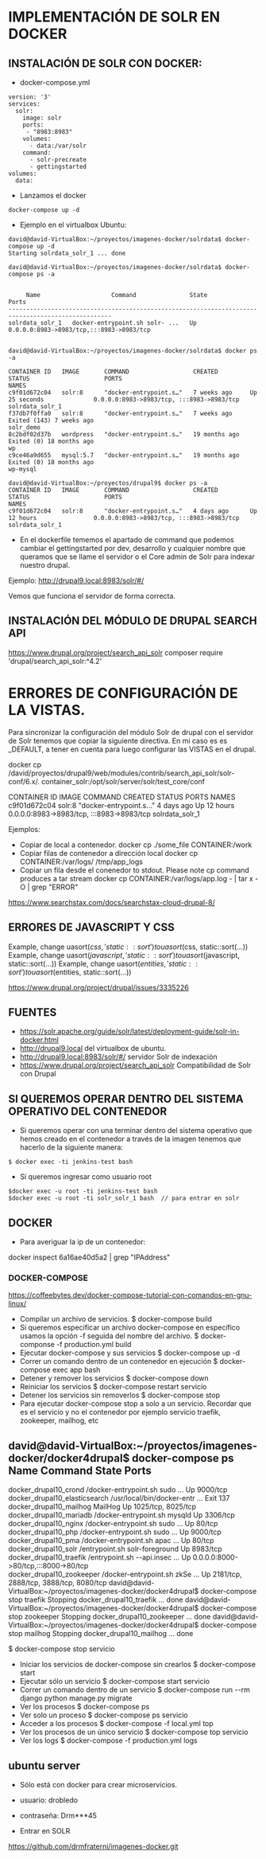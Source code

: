 # IMPLEMENTACIÓN DE SOLR EN DOCKER

## INSTALACIÓN DE SOLR CON DOCKER:

* docker-compose.yml

~~~
version: '3'
services:
  solr:
    image: solr
    ports:
     - "8983:8983"
    volumes:
      - data:/var/solr
    command:
      - solr-precreate
      - gettingstarted
volumes:
  data:

~~~


* Lanzamos el docker


~~~
docker-compose up -d

~~~

* Ejemplo en el virtualbox Ubuntu:

~~~
david@david-VirtualBox:~/proyectos/imagenes-docker/solrdata$ docker-compose up -d
Starting solrdata_solr_1 ... done

david@david-VirtualBox:~/proyectos/imagenes-docker/solrdata$ docker-compose ps -a


     Name                    Command               State                    Ports                  
---------------------------------------------------------------------------------------------------
solrdata_solr_1   docker-entrypoint.sh solr- ...   Up      0.0.0.0:8983->8983/tcp,:::8983->8983/tcp


david@david-VirtualBox:~/proyectos/imagenes-docker/solrdata$ docker ps -a

CONTAINER ID   IMAGE       COMMAND                  CREATED         STATUS                     PORTS                                       NAMES
c9f01d672c04   solr:8      "docker-entrypoint.s…"   7 weeks ago     Up 25 seconds              0.0.0.0:8983->8983/tcp, :::8983->8983/tcp   solrdata_solr_1
f37db7f0ffa0   solr:8      "docker-entrypoint.s…"   7 weeks ago     Exited (143) 7 weeks ago                                               solr_demo
8c2bdf02d37b   wordpress   "docker-entrypoint.s…"   19 months ago   Exited (0) 18 months ago                                               wp
c9ce46a9d655   mysql:5.7   "docker-entrypoint.s…"   19 months ago   Exited (0) 18 months ago                                               wp-mysql
~~~

~~~
david@david-VirtualBox:~/proyectos/drupal9$ docker ps -a
CONTAINER ID   IMAGE       COMMAND                  CREATED         STATUS                     PORTS                                       NAMES
c9f01d672c04   solr:8      "docker-entrypoint.s…"   4 days ago      Up 12 hours                0.0.0.0:8983->8983/tcp, :::8983->8983/tcp   solrdata_solr_1
~~~


* En el dockerfile tememos el apartado de command que podemos cambiar el gettingstarted por dev, desarrollo y cualquier nombre que queramos que se llame el servidor o el Core admin de Solr para indexar nuestro drupal.

Ejemplo: http://drupal9.local:8983/solr/#/

Vemos que funciona el servidor de forma correcta.

## INSTALACIÓN DEL MÓDULO DE DRUPAL SEARCH API
https://www.drupal.org/project/search_api_solr
composer require 'drupal/search_api_solr:^4.2'


# ERRORES DE CONFIGURACIÓN DE LA VISTAS.

Para sincronizar la configuración del módulo Solr de drupal con el servidor de Solr tenemos que copiar la siguiente directiva. En mi caso es es _DEFAULT, a tener en cuenta para luego configurar las VISTAS en el drupal.


docker cp /david/proyectos/drupal9/web/modules/contrib/search_api_solr/solr-conf/6.x/. container_solr:/opt/solr/server/solr/test_core/conf

CONTAINER ID   IMAGE       COMMAND                  CREATED         STATUS                     PORTS                                       NAMES
c9f01d672c04   solr:8      "docker-entrypoint.s…"   4 days ago      Up 12 hours                0.0.0.0:8983->8983/tcp, :::8983->8983/tcp   solrdata_solr_1

Ejemplos:

* Copiar de local a contenedor.
docker cp ./some_file CONTAINER:/work
* Copiar filas de contenedor a dirección local
docker cp CONTAINER:/var/logs/ /tmp/app_logs
* Copiar un fila desde el conenedor to stdout. Please note cp command produces a tar stream
docker cp CONTAINER:/var/logs/app.log - | tar x -O | grep "ERROR"

https://www.searchstax.com/docs/searchstax-cloud-drupal-8/



## ERRORES DE JAVASCRIPT Y CSS 

Example, change uasort($css, 'static::sort') to uasort($css, static::sort(...))
Example, change uasort($javascript, 'static::sort') to uasort($javascript, static::sort(...))
Example, change uasort($entities, 'static::sort') to uasort($entities, static::sort(...))

https://www.drupal.org/project/drupal/issues/3335226

## FUENTES
* https://solr.apache.org/guide/solr/latest/deployment-guide/solr-in-docker.html
* http://drupal9.local del virtualbox de ubuntu.
* http://drupal9.local:8983/solr/#/  servidor Solr de indexación
* https://www.drupal.org/project/search_api_solr  Compatibilidad de Solr con Drupal


## SI QUEREMOS OPERAR DENTRO DEL SISTEMA OPERATIVO DEL CONTENEDOR


* Si queremos operar con una terminar dentro del sistema operativo que hemos creado en el contenedor a través de la imagen tenemos que hacerlo de la siguiente manera:

~~~
$ docker exec -ti jenkins-test bash
~~~

* Si queremos ingresar como usuario root

~~~
$docker exec -u root -ti jenkins-test bash
$docker exec -u root -ti solr_solr_1 bash  // para entrar en solr
~~~

## DOCKER 

* Para averiguar la ip de un contenedor:

docker inspect 6a16ae40d5a2 | grep "IPAddress"

### DOCKER-COMPOSE

https://coffeebytes.dev/docker-compose-tutorial-con-comandos-en-gnu-linux/

* Compilar un archivo de servicios.
$ docker-compose build
* Si queremos especificar un archivo docker-compose en específico usamos la opción -f seguida del nombre del archivo.
$ docker-componse -f production.yml build
* Ejecutar docker-compose y sus servicios
$ docker-compose up -d
* Correr un comando dentro de un contenedor en ejecución
$ docker-compose exec app bash
* Detener y remover los servicios
$ docker-compose down
* Reiniciar los servicios
$ docker-compose restart servicio
* Detener los servicios sin removerlos
$ docker-compose stop
* Para ejecutar docker-compose stop a solo a un servicio. Recordar que es el servicio y no el contenedor por ejemplo servicio traefik, zookeeper, mailhog, etc

david@david-VirtualBox:~/proyectos/imagenes-docker/docker4drupal$ docker-compose ps
            Name                           Command                State                     Ports                 
------------------------------------------------------------------------------------------------------------------
docker_drupal10_crond           /docker-entrypoint.sh sudo ...   Up         9000/tcp                              
docker_drupal10_elasticsearch   /usr/local/bin/docker-entr ...   Exit 137                                         
docker_drupal10_mailhog         MailHog                          Up         1025/tcp, 8025/tcp                    
docker_drupal10_mariadb         /docker-entrypoint.sh mysqld     Up         3306/tcp                              
docker_drupal10_nginx           /docker-entrypoint.sh sudo ...   Up         80/tcp                                
docker_drupal10_php             /docker-entrypoint.sh sudo ...   Up         9000/tcp                              
docker_drupal10_pma             /docker-entrypoint.sh apac ...   Up         80/tcp                                
docker_drupal10_solr            /entrypoint.sh solr-foreground   Up         8983/tcp                              
docker_drupal10_traefik         /entrypoint.sh --api.insec ...   Up         0.0.0.0:8000->80/tcp,:::8000->80/tcp  
docker_drupal10_zookeeper       /docker-entrypoint.sh zkSe ...   Up         2181/tcp, 2888/tcp, 3888/tcp, 8080/tcp
david@david-VirtualBox:~/proyectos/imagenes-docker/docker4drupal$ docker-compose stop traefik
Stopping docker_drupal10_traefik ... done
david@david-VirtualBox:~/proyectos/imagenes-docker/docker4drupal$ docker-compose stop zookeeper
Stopping docker_drupal10_zookeeper ... done
david@david-VirtualBox:~/proyectos/imagenes-docker/docker4drupal$ docker-compose stop mailhog
Stopping docker_drupal10_mailhog ... done


$ docker-compose stop servicio
* Iniciar los servicios de docker-compose sin crearlos
$ docker-compose start
* Ejecutar sólo un servicio 
$ docker-compose start servicio
* Correr un comando dentro de un servicio
$ docker-compose run --rm django python manage.py migrate
* Ver los procesos
$ docker-compose ps
* Ver solo un proceso
$ docker-compose ps servicio
* Acceder a los procesos
$ docker-compose -f local.yml top
* Ver los procesos de un único servicio 
$ docker-compose top servicio
* Ver los logs
$ docker-compose -f production.yml logs


## ubuntu server

* Sólo está con docker para crear microservicios.
* usuario: drobledo
* contraseña: Drm***45

* Entrar en SOLR



https://github.com/drmfraterni/imagenes-docker.git
